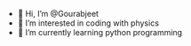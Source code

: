 - 👋 Hi, I’m @Gourabjeet
- 👀 I’m interested in coding with physics
- 🌱 I’m currently learning python programming


<!---
Gourabjeet/Gourabjeet is a ✨ special ✨ repository because its `README.md` (this file) appears on your GitHub profile.
You can click the Preview link to take a look at your changes.
--->
